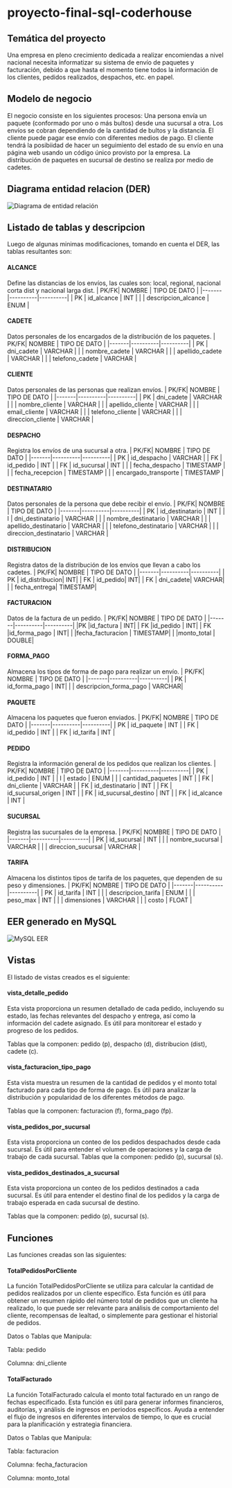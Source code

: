 # proyecto-final-sql-coderhouse

## Temática del proyecto
Una empresa en pleno crecimiento dedicada a realizar encomiendas a nivel nacional necesita informatizar su sistema de envío de paquetes y facturación, debido a que hasta el momento tiene todos la información de los clientes, pedidos realizados, despachos, etc. en papel.

## Modelo de negocio
El negocio consiste en los siguientes procesos:
Una persona envía un paquete (conformado por uno o más bultos) desde una sucursal a otra. Los envíos se cobran dependiendo de la cantidad de bultos y la distancia.
El cliente puede pagar ese envío con diferentes medios de pago.
El cliente tendrá la posibiidad de hacer un seguimiento del estado de su envío en una página web usando un código único provisto por la empresa.
La distribución de paquetes en sucursal de destino se realiza por medio de cadetes.

## Diagrama entidad relacion (DER)
![Diagrama de entidad relación](https://github.com/gabrielpacheco1/proyecto-final-sql-coderhouse/blob/main/DER2.png)

## Listado de tablas y descripcion
Luego de algunas minimas modificaciones, tomando en cuenta el DER, las tablas resultantes son:

#### ALCANCE
Define las distancias de los envíos, las cuales son: local, regional, nacional corta dist y nacional larga dist. 
| PK/FK| NOMBRE | TIPO DE DATO |
|-------|----------|----------|
| PK      | id_alcance  | INT   |
|       | descripcion_alcance   | ENUM  |

#### CADETE
Datos personales de los encargados de la distribución de los paquetes.
| PK/FK| NOMBRE | TIPO DE DATO |
|-------|----------|----------|
| PK      | dni_cadete  | VARCHAR   |
|       | nombre_cadete   | VARCHAR  |
|       | apellido_cadete   | VARCHAR  |
|       | telefono_cadete   | VARCHAR  |

#### CLIENTE
Datos personales de las personas que realizan envíos.
| PK/FK| NOMBRE | TIPO DE DATO |
|-------|----------|----------|
| PK      | dni_cadete  | VARCHAR   |
|       | nombre_cliente   | VARCHAR  |
|       | apellido_cliente   | VARCHAR  |
|       | email_cliente   | VARCHAR  |
|       | telefono_cliente   | VARCHAR  |
|       | direccion_cliente   | VARCHAR  |

#### DESPACHO
Registra los envíos de una sucursal a otra.
| PK/FK| NOMBRE | TIPO DE DATO |
|-------|----------|----------|
| PK      | id_despacho  | VARCHAR   |
| FK      | id_pedido   | INT  |
| FK      | id_sucursal   | INT  |
|       | fecha_despacho   | TIMESTAMP  |
|       | fecha_recepcion   | TIMESTAMP  |
|       | encargado_transporte   | TIMESTAMP  |

#### DESTINATARIO
Datos personales de la persona que debe recibir el envío.
| PK/FK| NOMBRE | TIPO DE DATO |
|-------|----------|----------|
| PK      | id_destinatario  | INT   |
| I      | dni_destinatario   | VARCHAR  |
|       | nombre_destinatario   | VARCHAR  |
|       | apellido_destinatario  | VARCHAR  |
|       | telefono_destinatario | VARCHAR  |
|       | direccion_destinatario  | VARCHAR  |

#### DISTRIBUCION
Registra datos de la distribución de los envíos que llevan a cabo los cadetes.
| PK/FK| NOMBRE | TIPO DE DATO |
|-------|----------|----------|
| PK  |   id_distribucion| INT|
| FK  | 	id_pedido| INT|
| FK  |	dni_cadete| VARCHAR|
|   |	fecha_entrega| TIMESTAMP|

#### FACTURACION
Datos de la factura de un pedido.
| PK/FK| NOMBRE | TIPO DE DATO |
|-------|----------|----------|
|PK   |id_factura | INT|
| FK  |id_pedido | INT|
| FK  |id_forma_pago | INT|
|   |fecha_facturacion | TIMESTAMP|
|   |monto_total | DOUBLE|

#### FORMA_PAGO
Almacena los tipos de forma de pago para realizar un envío.
| PK/FK| NOMBRE | TIPO DE DATO |
|-------|----------|----------|
| PK  |	id_forma_pago | INT|
|   | 	descripcion_forma_pago | VARCHAR|

#### PAQUETE
Almacena los paquetes que fueron enviados.
| PK/FK| NOMBRE | TIPO DE DATO |
|-------|----------|----------|
| PK   |	id_paquete  | INT |
| FK  | 	id_pedido   | INT |
| FK  |	id_tarifa   | INT |

#### PEDIDO
Registra la información general de los pedidos que realizan los clientes.
| PK/FK| NOMBRE | TIPO DE DATO |
|-------|----------|----------|
| PK   |	id_pedido | INT |
| I  | 	estado | ENUM |
|   |	cantidad_paquetes | INT |
| FK   |	dni_cliente | VARCHAR |
| FK  |    id_destinatario | INT |
| FK  |	id_sucursal_origen | INT |
| FK  |	id_sucursal_destino | INT |
| FK  | 	id_alcance | INT |

#### SUCURSAL
Registra las sucursales de la empresa.
| PK/FK| NOMBRE | TIPO DE DATO |
|-------|----------|----------|
| PK   |	id_sucursal    | INT |
|   | 	nombre_sucursal    | VARCHAR |
|   |	direccion_sucursal | VARCHAR |

#### TARIFA
Almacena los distintos tipos de tarifa de los paquetes, que dependen de su peso y dimensiones.
| PK/FK| NOMBRE | TIPO DE DATO |
|-------|----------|----------|
| PK  |	id_tarifa   | INT |
|   | 	descripcion_tarifa  | ENUM |
|   |	peso_max    | INT |
|   |	dimensiones | VARCHAR |
|   |	costo   | FLOAT |

## EER generado en MySQL
![MySQL EER](https://github.com/gabrielpacheco1/proyecto-final-sql-coderhouse/blob/main/eer.png)

## Vistas
El listado de vistas creados es el siguiente:
#### vista_detalle_pedido
Esta vista proporciona un resumen detallado de cada pedido, incluyendo su estado, las fechas relevantes del despacho y entrega, así como la información del cadete asignado. Es útil para monitorear el estado y progreso de los pedidos.

Tablas que la componen: 
pedido (p), despacho (d), distribucion (dist), cadete (c).

#### vista_facturacion_tipo_pago
Esta vista muestra un resumen de la cantidad de pedidos y el monto total facturado para cada tipo de forma de pago. Es útil para analizar la distribución y popularidad de los diferentes métodos de pago.

Tablas que la componen: 
facturacion (f), forma_pago (fp).

#### vista_pedidos_por_sucursal
Esta vista proporciona un conteo de los pedidos despachados desde cada sucursal. Es útil para entender el volumen de operaciones y la carga de trabajo de cada sucursal.
Tablas que la componen: 
pedido (p), sucursal (s).

#### vista_pedidos_destinados_a_sucursal
Esta vista proporciona un conteo de los pedidos destinados a cada sucursal. Es útil para entender el destino final de los pedidos y la carga de trabajo esperada en cada sucursal de destino.

Tablas que la componen: 
pedido (p), sucursal (s).

## Funciones
Las funciones creadas son las siguientes:
#### TotalPedidosPorCliente
La función TotalPedidosPorCliente se utiliza para calcular la cantidad de pedidos realizados por un cliente específico. Esta función es útil para obtener un resumen rápido del número total de pedidos que un cliente ha realizado, lo que puede ser relevante para análisis de comportamiento del cliente, recompensas de lealtad, o simplemente para gestionar el historial de pedidos.

Datos o Tablas que Manipula:

Tabla: pedido

Columna: dni_cliente

#### TotalFacturado
La función TotalFacturado calcula el monto total facturado en un rango de fechas especificado. Esta función es útil para generar informes financieros, auditorías, y análisis de ingresos en periodos específicos. Ayuda a entender el flujo de ingresos en diferentes intervalos de tiempo, lo que es crucial para la planificación y estrategia financiera.

Datos o Tablas que Manipula:

Tabla: facturacion

Columna: fecha_facturacion

Columna: monto_total



